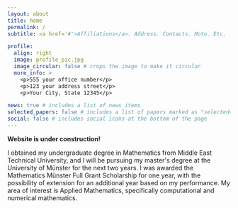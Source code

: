 ```yaml
---
layout: about
title: home
permalink: /
subtitle: <a href='#'>Affiliations</a>. Address. Contacts. Moto. Etc.

profile:
  align: right
  image: profile_pic.jpg
  image_circular: false # crops the image to make it circular
  more_info: >
    <p>555 your office number</p>
    <p>123 your address street</p>
    <p>Your City, State 12345</p>

news: true # includes a list of news items
selected_papers: false # includes a list of papers marked as "selected={true}"
social: false # includes social icons at the bottom of the page
---
```


**Website is under construction!**

I obtained my undergraduate degree in Mathematics from Middle East Technical University, and I will be pursuing my master's degree at the University of Münster for the next two years. I was awarded the Mathematics Münster Full Grant Scholarship for one year, with the possibility of extension for an additional year based on my performance. My area of interest is Applied Mathematics, specifically computational and numerical mathematics.
